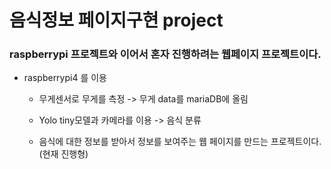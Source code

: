 # 음식정보 페이지구현 project


### raspberrypi 프로젝트와 이어서 혼자 진행하려는 웹페이지 프로젝트이다.

* raspberrypi4 를 이용
    * 무게센서로 무게를 측정 -> 무게 data를 mariaDB에 올림
    * Yolo tiny모델과 카메라를 이용 -> 음식 분류
    
    * 음식에 대한 정보를 받아서 정보를 보여주는 웹 페이지를 만드는 프로젝트이다. (현재 진행형)
